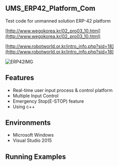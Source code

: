 ## UMS_ERP42_Platform_Com
Test code for unmanned solution ERP-42 platform

[http://www.wegokorea.kr/02_pro03_10.html](http://www.wegokorea.kr/02_pro03_10.html)

[http://www.robotworld.or.kr/intro_info.php?sid=18](http://www.robotworld.or.kr/intro_info.php?sid=18)

![ERP42IMG](http://www.wegokorea.kr/images/p168.gif)

## Features
* Real-time user input process & control platform
* Multiple Input Control
* Emergency Stop(E-STOP) feature
* Using c++

## Environments
* Microsoft Windows
* Visual Studio 2015

## Running Examples

